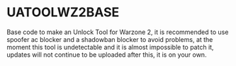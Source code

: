# UATOOLWZ2BASE
Base code to make an Unlock Tool for Warzone 2, it is recommended to use spoofer ac blocker and a shadowban blocker to avoid problems, at the moment this tool is undetectable and it is almost impossible to patch it, updates will not continue to be uploaded after this, it is on your own.
